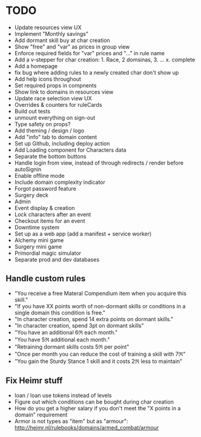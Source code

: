 # TODO

- Update resources view UX
- Implement "Monthly savings"
- Add dormant skill buy at char creation
- Show "free" and "var" as prices in group view
- Enforce required fields for "var" prices and "..." in rule name
- Add a v-stepper for char creation: 1. Race, 2 domsinas, 3. <domain> ... x. complete
- Add a homepage
- fix bug where adding rules to a newly created char don't show up
- Add help icons throughout
- Set required props in compnents
- Show link to domains in resources view
- Update race selection view UX
- Overrides & counters for ruleCards
- Build out tests
- unmount everything on sign-out
- Type safety on props?
- Add theming / design / logo
- Add "info" tab to domain content
- Set up Github, including deploy action
- Add Loading component for Characters data
- Separate the bottom buttons
- Handle login from view, instead of through redirects / render before autoSignin
- Enable offline mode
- Include domain complexity indicator
- Forgot password feature
- Surgery deck
- Admin
- Event display & creation
- Lock characters after an event
- Checkout items for an event
- Downtime system
- Set up as a web app (add a manifest + service worker)
- Alchemy mini game
- Surgery mini game
- Primordial magic simulator
- Separate prod and dev databases

## Handle custom rules

- "You receive a free Materal Compendium item when you acquire this skill."
- "If you have XX points worth of non-dormant skills or conditions in a single domain this condition is free."
- "In character creation, spend 14 extra points on dormant skills."
- "In character creation, spend 3pt on dormant skills"
- "You have an additional 6ℜ each month."
- "You have 5ℜ additional each month."
- "Retraining dormant skills costs 5ℜ per point"
- "Once per month you can reduce the cost of training a skill with 7ℜ"
- "You gain the Sturdy Stance 1 skill and it costs 2ℜ less to maintain"

## Fix Heimr stuff

- loan / loan use tokens instead of levels
- Figure out which conditions can be bought during char creation
- How do you get a higher salary if you don't meet the "X points in a domain" requirement
- Armor is not types as "item" but as "armour": http://heimr.nl/rulebooks/domains/armed_combat/armour
